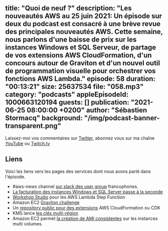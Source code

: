 title: "Quoi de neuf ?"
description: "Les nouveautés AWS au 25 juin 2021: Un épisode sur deux du podcast est consacré à une brève revue des principales nouveautés AWS.  Cette semaine, nous parlons d'une baisse de prix sur les instances Windows et SQL Serveur, de partage de vos extensions AWS CloudFormation, d'un concours autour de Graviton et d'un nouvel outil de programmation visuelle pour orchestrer vos fonctions AWS Lambda."
episode: 58
duration: "00:13:21"
size: 25637534
file: "058.mp3"
category: "podcasts"
appleEpisodeId: 1000663120194
guests: []
publication: "2021-06-25 08:00:00 +0200"
author: "Sébastien Stormacq"
background: "/img/podcast-banner-transparent.png"
---

Laissez-moi vos commentaires sur [Twitter](https://twitter.com/sebsto), abonnez vous sur ma chaîne [YouTube](https://www.youtube.com/sebsto) ou [Twitch.tv](https://www.twitch.tv/sebAWS)

## Liens

Voici les liens vers les pages des services dont nous avons parlé dans l'épisode.

- #aws-news channel [sur slack des user group](aws-user-group.slack.com
) francophones.
- [La facturation des instances Windows et SQL Server passe à la seconde](https://aws.amazon.com/fr/about-aws/whats-new/2021/06/announcing-per-second-billing-for-ec2-windows-server-and-sql-server-instances/)
- [Workshop Studio](https://aws.amazon.com/fr/blogs/aws/new-aws-step-functions-workflow-studio-a-low-code-visual-tool-for-building-state-machines/) pour les AWS Lambda Step Function
- Amazon EC2 [Graviton challenge](https://aws.amazon.com/fr/blogs/aws/migrate-your-workloads-with-the-graviton-challenge/)
- Un [repository public pour des extensions](https://aws.amazon.com/blogs/aws/introducing-a-public-registry-for-aws-cloudformation/) AWS CloudFormation ou CDK
- KMS lance [les clés multi-région](https://aws.amazon.com/about-aws/whats-new/2021/06/kms-multi-region-keys/)
- Amazon EC2 permet [la création de AMI consistentes](https://aws.amazon.com/about-aws/whats-new/2021/06/amazon-ec2-allows-create-crash-consistent-amis-from-instances-multiple-amazon-ebs-volumes-without-rebooting-instances/) sur les instances multi volumes.
